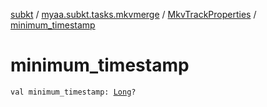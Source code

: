 [subkt](../../index.md) / [myaa.subkt.tasks.mkvmerge](../index.md) / [MkvTrackProperties](index.md) / [minimum_timestamp](./minimum_timestamp.md)

# minimum_timestamp

`val minimum_timestamp: `[`Long`](https://kotlinlang.org/api/latest/jvm/stdlib/kotlin/-long/index.html)`?`